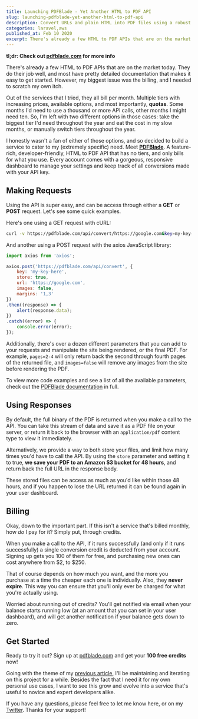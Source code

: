 ```yaml
---
title: Launching PDFBlade - Yet Another HTML to PDF API
slug: launching-pdfblade-yet-another-html-to-pdf-api
description: Convert URLs and plain HTML into PDF files using a robust API, easily save them to Amazon S3, and pay only for what you use.
categories: laravel,aws
published_at: Feb 10 2020
excerpt: There's already a few HTML to PDF APIs that are on the market today. They do their job well, and most have pretty detailed documentation that makes it easy to get started. However, my biggest issue was the billing, and I needed to scratch my own itch.
---
```


**tl;dr: Check out [pdfblade.com](https://pdfblade.com/?ref=dev) for more info**

There's already a few HTML to PDF APIs that are on the market today. They do their job well, and most have pretty detailed documentation that makes it easy to get started. However, my biggest issue was the billing, and I needed to scratch my own itch.

Out of the services that I tried, they all bill per month. Multiple tiers with increasing prices, available options, and most importantly, **quotas**. Some months I'd need to use a thousand or more API calls, other months I might need ten. So, I'm left with two different options in those cases: take the biggest tier I'd need throughout the year and eat the cost in my slow months, or manually switch tiers throughout the year.

I honestly wasn't a fan of either of those options, and so decided to build a service to cater to my (extremely specific) need. Meet **[PDFBlade](https://pdfblade.com/?ref=dev)**. A feature-rich, developer-friendly, HTML to PDF API that has no tiers, and only bills for what you use. Every account comes with a gorgeous, responsive dashboard to manage your settings and keep track of all conversions made with your API key.

## Making Requests

Using the API is super easy, and can be access through either a **GET** or **POST** request. Let's see some quick examples.

Here's one using a GET request with cURL:

```bash
curl -v https://pdfblade.com/api/convert/https://google.com&key=my-key-here&store=true
```

And another using a POST request with the axios JavaScript library:

```javascript
import axios from 'axios';

axios.post('https://pdfblade.com/api/convert', {
    key: 'my-key-here',
    store: true,
    url: 'https://google.com',
    images: false,
    margins: '1,3'
})
.then((response) => {
    alert(response.data);
})
.catch((error) => {
    console.error(error);
});
```

Additionally, there's over a dozen different parameters that you can add to your requests and manipulate the site being rendered, or the final PDF. For example, `pages=2-4` will only return back the second through fourth pages of the returned file, and `images=false` will remove any images from the site before rendering the PDF.

To view more code examples and see a list of all the available parameters, check out the [PDFBlade documentation](https://pdfblade.com/docs?ref=dev) in full.

## Using Responses

By default, the full binary of the PDF is returned when you make a call to the API. You can take this stream of data and save it as a PDF file on your server, or return it back to the browser with an `application/pdf` content type to view it immediately.

Alternatively, we provide a way to both store your files, and limit how many times you'd have to call the API. By using the `store` parameter and setting it to true, **we save your PDF to an Amazon S3 bucket for 48 hours**, and return back the full URL in the response body.

These stored files can be access as much as you'd like within those 48 hours, and if you happen to lose the URL returned it can be found again in your user dashboard.

## Billing

Okay, down to the important part. If this isn't a service that's billed monthly, how *do* I pay for it? Simply put, through credits.

When you make a call to the API, if it runs successfully (and only if it runs successfully) a single conversion credit is deducted from your account. Signing up gets you 100 of them for free, and purchasing new ones can cost anywhere from $2, to $250.

That of course depends on how much you want, and the more you purchase at a time the cheaper each one is individually. Also, they **never expire**. This way you can ensure that you'll only ever be charged for what you're actually using.

Worried about running out of credits? You'll get notified via email when your balance starts running low (at an amount that you can set in your user dashboard), and will get another notification if your balance gets down to zero.

## Get Started

Ready to try it out? Sign up at [pdfblade.com](https://pdfblade.com/?ref=dev) and get your **100 free credits** now!

Going with the theme of my [previous article](https://dev.to/aschmelyun/the-satisfaction-in-treating-your-side-projects-like-bonsai-52cp), I'll be maintaining and iterating on this project for a while. Besides the fact that I need it for my own personal use cases, I want to see this grow and evolve into a service that's useful to novice and expert developers alike.

If you have any questions, please feel free to let me know here, or on my [Twitter](https://twitter.com/aschmelyun). Thanks for your support!